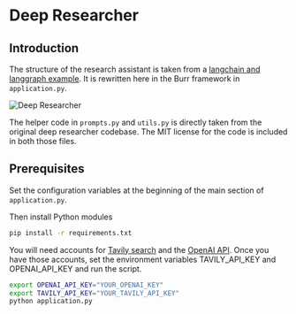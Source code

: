 <!--
     Licensed to the Apache Software Foundation (ASF) under one
     or more contributor license agreements.  See the NOTICE file
     distributed with this work for additional information
     regarding copyright ownership.  The ASF licenses this file
     to you under the Apache License, Version 2.0 (the
     "License"); you may not use this file except in compliance
     with the License.  You may obtain a copy of the License at

       http://www.apache.org/licenses/LICENSE-2.0

     Unless required by applicable law or agreed to in writing,
     software distributed under the License is distributed on an
     "AS IS" BASIS, WITHOUT WARRANTIES OR CONDITIONS OF ANY
     KIND, either express or implied.  See the License for the
     specific language governing permissions and limitations
     under the License.
-->

# Deep Researcher

## Introduction

The structure of the research assistant is taken from a [langchain and langgraph example](https://github.com/langchain-ai/local-deep-researcher). It is rewritten here in the Burr framework in `application.py`.

![Deep Researcher](statemachine.png)

The helper code in `prompts.py` and `utils.py` is directly taken from the original deep researcher codebase. The MIT license for the code is included in both those files.

## Prerequisites

Set the configuration variables at the beginning of the main section of `application.py`.

Then install Python modules
```sh
pip install -r requirements.txt
```

You will need accounts for [Tavily search](https://tavily.com/) and the [OpenAI API](https://platform.openai.com/docs/overview). Once you have those accounts, set the environment variables TAVILY_API_KEY and OPENAI_API_KEY and run the script.

```sh
export OPENAI_API_KEY="YOUR_OPENAI_KEY"
export TAVILY_API_KEY="YOUR_TAVILY_API_KEY"
python application.py
```
